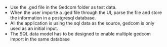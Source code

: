 - Use the .ged file in the Gedcom folder as test data.
- When the user importe a .ged file through the UI, parse the file and store the information in a postgresql database.
- All the application is using the sql data as the source, gedcom is only used as an initial input.
- The SQL data model has to be designed to enable multiple gedcom import in the same database